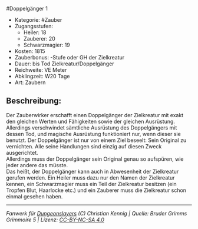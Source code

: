 #Doppelgänger 1  
- Kategorie: #Zauber  
- Zugangsstufen:  
  - Heiler: 18  
  - Zauberer: 20  
  - Schwarzmagier: 19  
- Kosten: 1815  
- Zauberbonus: -Stufe oder GH der Zielkreatur  
- Dauer: bis Tod Zielkreatur/Doppelgänger  
- Reichweite: VE Meter  
- Abklingzeit: W20 Tage  
- Art: Zaubern     

## Beschreibung:
Der Zauberwirker erschafft einen Doppelgänger der Zielkreatur mit exakt den gleichen Werten und Fähigkeiten sowie der gleichen Ausrüstung. Allerdings verschwindet sämtliche Ausrüstung des Doppelgängers mit dessen Tod, und magische Ausrüstung funktioniert nur, wenn dieser sie benutzt. Der Doppelgänger ist nur von einem Ziel beseelt: Sein Original zu vernichten. Alle seine Handlungen sind einzig auf diesen Zweck ausgerichtet.<br>Allerdings muss der Doppelgänger sein Original genau so aufspüren, wie jeder andere das müsste.<br>Das heißt, der Doppelgänger kann auch in Abwesenheit der Zielkreatur gerufen werden. Ein Heiler muss dazu nur den Namen der Zielkreatur kennen, ein Schwarzmagier muss ein Teil der Zielkreatur besitzen (ein Tropfen Blut, Haarlocke etc.) und ein Zauberer muss die Zielkreatur schon einmal gesehen haben.


___
*Fanwerk für [Dungeonslayers](https://www.dungeonslayers.net/) (C) Christian Kennig | Quelle: Bruder Grimms Grimmoire 5 | Lizenz: [CC-BY-NC-SA 4.0](https://creativecommons.org/licenses/by-nc-sa/4.0/deed.de)*